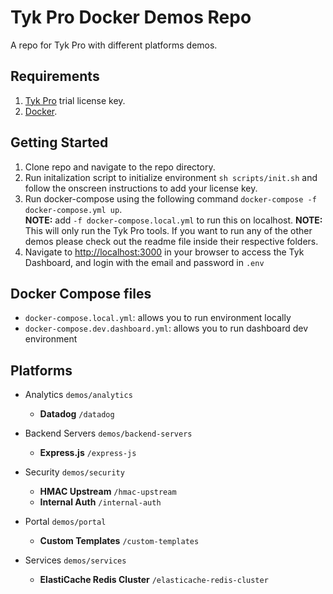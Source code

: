 # Tyk Pro Docker Demos Repo
A repo for Tyk Pro with different platforms demos.

## Requirements
1. [Tyk Pro](https://pages.tyk.io/en/sign-up-for-tyk-on-prem-licence) trial license key.
2. [Docker](https://docs.docker.com/get-docker/).

## Getting Started
1. Clone repo and navigate to the repo directory.
2. Run initalization script to initialize environment `sh scripts/init.sh` and follow the onscreen instructions to add your license key.
3. Run docker-compose using the following command `docker-compose -f docker-compose.yml up`.<br />
**NOTE:** add `-f docker-compose.local.yml` to run this on localhost.
**NOTE:** This will only run the Tyk Pro tools. If you want to run any of the other demos please check out the readme file inside their respective folders.
4. Navigate to [http://localhost:3000](http://localhost:3000) in your browser to access the Tyk Dashboard, and login with the email and password in `.env`

## Docker Compose files
- `docker-compose.local.yml`: allows you to run environment locally
- `docker-compose.dev.dashboard.yml`: allows you to run dashboard dev environment

## Platforms
- Analytics `demos/analytics`
    - **Datadog** `/datadog`

- Backend Servers `demos/backend-servers`
    - **Express.js** `/express-js`

- Security `demos/security`
    - **HMAC Upstream** `/hmac-upstream`
    - **Internal Auth** `/internal-auth`

- Portal `demos/portal`
    - **Custom Templates** `/custom-templates`

- Services `demos/services`
    - **ElastiCache Redis Cluster** `/elasticache-redis-cluster`
